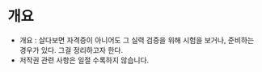 # 개요

- 개요 : 살다보면 자격증이 아니어도 그 실력 검증을 위해 시험을 보거나, 준비하는 경우가 있다. 그걸 정리하고자 한다.
- 저작권 관련 사항은 일절 수록하지 않습니다.

